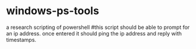 # windows-ps-tools
a research scripting of powershell
#this script should be able to prompt for an ip address. once entered it should ping the ip address and reply with timestamps. 
